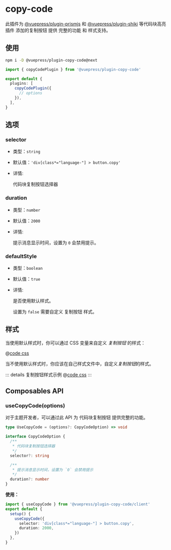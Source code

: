 # copy-code

<NpmBadge package="@vuepress/plugin-copy-code" />

此插件为 [@vuepress/plugin-prismjs](./prismjs.md#copycodebutton) 和 [@vuepress/plugin-shiki](./shiki.md#copycodebutton) 等代码块高亮插件 添加的复制按钮 提供 完整的功能 和 样式支持。

## 使用

```bash
npm i -D @vuepress/plugin-copy-code@next
```

```ts
import { copyCodePlugin } from '@vuepress/plugin-copy-code'

export default {
  plugins: [
    copyCodePlugin({
      // options
    }),
  ],
}
```

## 选项

### selector

- 类型：`string`
- 默认值：`'div[class*="language-"] > button.copy'`
- 详情:

  代码块复制按钮选择器

### duration

- 类型：`number`
- 默认值：`2000`
- 详情:

  提示消息显示时间，设置为 `0` 会禁用提示。

### defaultStyle

- 类型：`boolean`
- 默认值：`true`
- 详情:

  是否使用默认样式。

  设置为 `false` 需要自定义 复制按钮 样式。

## 样式

当使用默认样式时，你可以通过 CSS 变量来自定义 _复制按钮_ 的样式：

@[code css](@vuepress/plugin-copy-code/src/client/styles/vars.css)

当不使用默认样式时，你应该在自己样式文件中，自定义*复制按钮*的样式。

::: details 复制按钮样式示例
@[code css](@vuepress/plugin-copy-code/src/client/styles/copy-code.css)
:::

## Composables API

### useCopyCode(options)

对于主题开发者，可以通过此 API 为 代码块复制按钮 提供完整的功能。

```ts
type UseCopyCode = (options?: CopyCodeOption) => void

interface CopyCodeOption {
  /**
   * 代码块复制按钮选择器
   */
  selector?: string

  /**
   * 提示消息显示时间，设置为 `0` 会禁用提示
   */
  duration?: number
}
```

**使用：**

```ts data-title="client.ts"
import { useCopyCode } from '@vuepress/plugin-copy-code/client'
export default {
  setup() {
    useCopyCode({
      selector: 'div[class*="language-"] > button.copy',
      duration: 2000,
    })
  },
}
```
